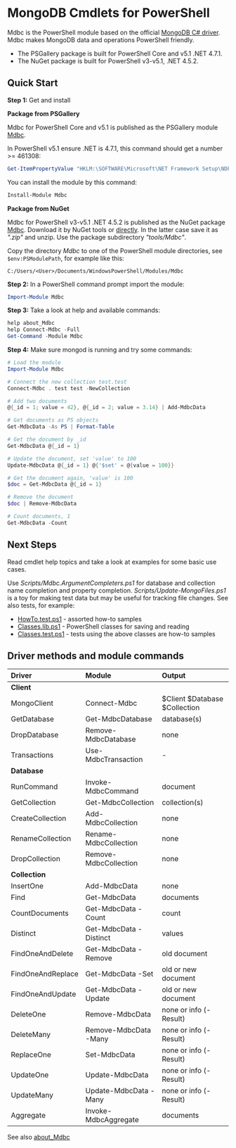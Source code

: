 # MongoDB Cmdlets for PowerShell

Mdbc is the PowerShell module based on the official [MongoDB C# driver](https://github.com/mongodb/mongo-csharp-driver).
Mdbc makes MongoDB data and operations PowerShell friendly.

- The PSGallery package is built for PowerShell Core and v5.1 .NET 4.7.1.
- The NuGet package is built for PowerShell v3-v5.1, .NET 4.5.2.

## Quick Start

**Step 1:** Get and install

**Package from PSGallery**

Mdbc for PowerShell Core and v5.1 is published as the PSGallery module [Mdbc](https://www.powershellgallery.com/packages/Mdbc).

In PowerShell v5.1 ensure .NET is 4.7.1, this command should get a number >= 461308:

```powershell
Get-ItemPropertyValue "HKLM:\SOFTWARE\Microsoft\NET Framework Setup\NDP\v4\Full" Release
```

You can install the module by this command:

```powershell
Install-Module Mdbc
```

**Package from NuGet**

Mdbc for PowerShell v3-v5.1 .NET 4.5.2 is published as the NuGet package [Mdbc](https://www.nuget.org/packages/Mdbc).
Download it by NuGet tools or [directly](http://nuget.org/api/v2/package/Mdbc).
In the latter case save it as *".zip"* and unzip. Use the package subdirectory *"tools/Mdbc"*.

Copy the directory *Mdbc* to one of the PowerShell module directories, see
`$env:PSModulePath`, for example like this:

    C:/Users/<User>/Documents/WindowsPowerShell/Modules/Mdbc

**Step 2:** In a PowerShell command prompt import the module:

```powershell
Import-Module Mdbc
```

**Step 3:** Take a look at help and available commands:

```powershell
help about_Mdbc
help Connect-Mdbc -Full
Get-Command -Module Mdbc
```

**Step 4:** Make sure mongod is running and try some commands:

```powershell
# Load the module
Import-Module Mdbc

# Connect the new collection test.test
Connect-Mdbc . test test -NewCollection

# Add two documents
@{_id = 1; value = 42}, @{_id = 2; value = 3.14} | Add-MdbcData

# Get documents as PS objects
Get-MdbcData -As PS | Format-Table

# Get the document by _id
Get-MdbcData @{_id = 1}

# Update the document, set 'value' to 100
Update-MdbcData @{_id = 1} @{'$set' = @{value = 100}}

# Get the document again, 'value' is 100
$doc = Get-MdbcData @{_id = 1}

# Remove the document
$doc | Remove-MdbcData

# Count documents, 1
Get-MdbcData -Count
```

## Next Steps

[HowTo.test.ps1]: https://github.com/nightroman/Mdbc/blob/master/Tests/HowTo.test.ps1
[Classes.lib.ps1]: https://github.com/nightroman/Mdbc/blob/master/Tests/Classes.lib.ps1
[Classes.test.ps1]: https://github.com/nightroman/Mdbc/blob/master/Tests/Classes.test.ps1

Read cmdlet help topics and take a look at examples for some basic use cases.

Use *Scripts/Mdbc.ArgumentCompleters.ps1* for database and collection name completion and property completion.
*Scripts/Update-MongoFiles.ps1* is a toy for making test data but may be useful for tracking file changes.
See also tests, for example:

- [HowTo.test.ps1] - assorted how-to samples
- [Classes.lib.ps1] - PowerShell classes for saving and reading
- [Classes.test.ps1] - tests using the above classes are how-to samples

## Driver methods and module commands

| Driver | Module  | Output
| :----- | :-----  | :-----
| **Client** | |
| MongoClient | Connect-Mdbc | $Client $Database $Collection
| GetDatabase | Get-MdbcDatabase | database(s)
| DropDatabase | Remove-MdbcDatabase | none
| Transactions | Use-MdbcTransaction | -
| **Database** | |
| RunCommand | Invoke-MdbcCommand | document
| GetCollection | Get-MdbcCollection | collection(s)
| CreateCollection | Add-MdbcCollection | none
| RenameCollection | Rename-MdbcCollection | none
| DropCollection | Remove-MdbcCollection | none
| **Collection** | |
| InsertOne | Add-MdbcData | none
| Find | Get-MdbcData | documents
| CountDocuments | Get-MdbcData -Count | count
| Distinct | Get-MdbcData -Distinct | values
| FindOneAndDelete | Get-MdbcData -Remove | old document
| FindOneAndReplace | Get-MdbcData -Set | old or new document
| FindOneAndUpdate | Get-MdbcData -Update | old or new document
| DeleteOne | Remove-MdbcData | none or info (-Result)
| DeleteMany | Remove-MdbcData -Many | none or info (-Result)
| ReplaceOne | Set-MdbcData | none or info (-Result)
| UpdateOne | Update-MdbcData | none or info (-Result)
| UpdateMany | Update-MdbcData -Many | none or info (-Result)
| Aggregate | Invoke-MdbcAggregate | documents

See also [about_Mdbc](https://github.com/nightroman/Mdbc/blob/master/Module/en-US/about_Mdbc.help.txt)

